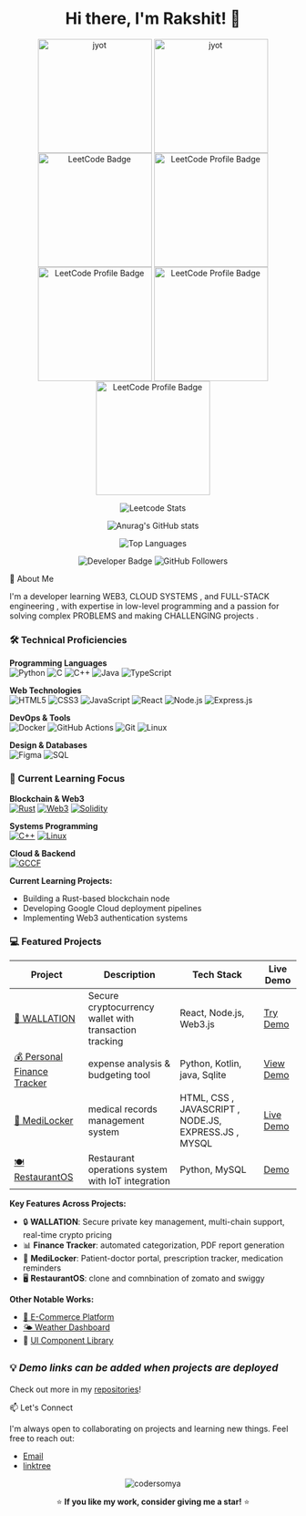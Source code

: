 <h1 align="center">Hi there, I'm Rakshit! 👋</h1>

<p align="center">
  <a href="https://leetcode.com/rakshitsinghhh/" target="_blank"><img align="center" src="https://leetcode.com/static/images/badges/2024/gif/2024-12.gif" alt="jyot" height="200" width="200" /></a>
  <a href="https://leetcode.com/rakshitsinghhh/" target="_blank"><img align="center" src="https://assets.leetcode.com/static_assets/marketing/2024-50.gif" alt="jyot" height="200" width="200" /></a>
  <a href="https://leetcode.com/rakshitsinghhh/" target="_blank"><img align="center" src="https://assets.leetcode.com/static_assets/marketing/202501.gif" alt="LeetCode Badge" height="200" width="200" /></a>
  <a href="https://leetcode.com/rakshitsinghhh/" target="_blank"><img align="center" src="https://assets.leetcode.com/static_assets/others/2550.gif" alt="LeetCode Profile Badge" height="200" width="200" /></a>
  <a href="https://leetcode.com/rakshitsinghhh/" target="_blank"><img align="center" src="https://assets.leetcode.com/static_assets/marketing/202502.gif" alt="LeetCode Profile Badge" height="200" width="200" /></a>
  <a href="https://leetcode.com/rakshitsinghhh/" target="_blank"><img align="center" src="https://assets.leetcode.com/static_assets/marketing/202503.gif" alt="LeetCode Profile Badge" height="200" width="200" /></a>
  <a href="https://leetcode.com/rakshitsinghhh/" target="_blank"><img align="center" src="https://assets.leetcode.com/static_assets/others/25100.gif" alt="LeetCode Profile Badge" height="200" width="200" /></a>

</p>





<p align="center">
  <img src="https://leetcard.jacoblin.cool/Rakshitsinghhh?ext=heatmap" alt="Leetcode Stats">
</p>

<p align="center">
  <img src="https://github-readme-stats.vercel.app/api?username=Rakshitsinghhh&show_icons=true&theme=radical" alt="Anurag's GitHub stats">
</p>


<p align="center">
  <img src="https://github-readme-stats.vercel.app/api/top-langs/?username=Rakshitsinghhh&layout=compact&theme=radical" alt="Top Languages">
</p>




<p align="center">
  <img src="https://img.shields.io/badge/Developer-Passionate-blue" alt="Developer Badge"/>
  <img src="https://img.shields.io/github/followers/rakshitsinghhh?style=social" alt="GitHub Followers"/>
</p>

  

🚀 About Me

I'm a developer learning WEB3,  CLOUD SYSTEMS , and FULL-STACK engineering , with expertise in low-level programming and a passion for solving complex PROBLEMS and making CHALLENGING projects .


### 🛠️ Technical Proficiencies

**Programming Languages**  
![Python](https://img.shields.io/badge/Python-3776AB?style=flat&logo=python&logoColor=white)
![C](https://img.shields.io/badge/C-00599C?style=flat&logo=c&logoColor=white)
![C++](https://img.shields.io/badge/C%2B%2B-00599C?style=flat&logo=c%2B%2B&logoColor=white)
![Java](https://img.shields.io/badge/Java-ED8B00?style=flat&logo=openjdk&logoColor=white)
![TypeScript](https://img.shields.io/badge/TypeScript-3178C6?style=flat&logo=typescript&logoColor=white)

**Web Technologies**  
![HTML5](https://img.shields.io/badge/HTML5-E34F26?style=flat&logo=html5&logoColor=white)
![CSS3](https://img.shields.io/badge/CSS3-1572B6?style=flat&logo=css3&logoColor=white)
![JavaScript](https://img.shields.io/badge/JavaScript-F7DF1E?style=flat&logo=javascript&logoColor=black)
![React](https://img.shields.io/badge/React-61DAFB?style=flat&logo=react&logoColor=black)
![Node.js](https://img.shields.io/badge/Node.js-339933?style=flat&logo=nodedotjs&logoColor=white)
![Express.js](https://img.shields.io/badge/Express-000000?style=flat&logo=express&logoColor=yellow)

**DevOps & Tools**  
![Docker](https://img.shields.io/badge/Docker-2496ED?style=flat&logo=docker&logoColor=white)
![GitHub Actions](https://img.shields.io/badge/GitHub_Actions-2088FF?style=flat&logo=github-actions&logoColor=white)
![Git](https://img.shields.io/badge/Git-F05032?style=flat&logo=git&logoColor=white)
![Linux](https://img.shields.io/badge/Linux-FCC624?style=flat&logo=linux&logoColor=black)

**Design & Databases**  
![Figma](https://img.shields.io/badge/Figma-F24E1E?style=flat&logo=figma&logoColor=white)
![SQL](https://img.shields.io/badge/SQL-4479A1?style=flat&logo=postgresql&logoColor=white)

### 🌱 Current Learning Focus

**Blockchain & Web3**  
[![Rust](https://img.shields.io/badge/Rust-000000?style=flat-square&logo=rust&logoColor=white)](https://www.rust-lang.org/) 
[![Web3](https://img.shields.io/badge/Web3-F16822?style=flat-square&logo=web3.js&logoColor=white)](https://web3js.readthedocs.io/)
[![Solidity](https://img.shields.io/badge/Solidity-363636?style=flat-square&logo=solidity&logoColor=white)](https://soliditylang.org/)

**Systems Programming**  
[![C++](https://img.shields.io/badge/Advanced_C++-00599C?style=flat-square&logo=c%2B%2B&logoColor=white)](https://isocpp.org/)
[![Linux](https://img.shields.io/badge/Linux_Kernel-FCC624?style=flat-square&logo=linux&logoColor=black)](https://www.kernel.org/)

**Cloud & Backend**  
[![GCCF](https://img.shields.io/badge/Google_Cloud-4285F4?style=flat-square&logo=googlecloud&logoColor=white)](https://cloud.google.com/certification/cloud-digital-leader)

**Current Learning Projects:**
- Building a Rust-based blockchain node
- Developing Google Cloud deployment pipelines
- Implementing Web3 authentication systems

### 💻 Featured Projects

| Project | Description | Tech Stack | Live Demo |
|---------|-------------|------------|-----------|
| [🔐 WALLATION](https://github.com/Rakshitsinghhh/WALLATION.git) | Secure cryptocurrency wallet with transaction tracking | React, Node.js, Web3.js | [Try Demo]() |
| [💰 Personal Finance Tracker](https://github.com/Rakshitsinghhh/PersonalFinanceTracker.git) | expense analysis & budgeting tool | Python, Kotlin, java, Sqlite | [View Demo]() |
| [💊 MediLocker](https://github.com/Rakshitsinghhh/MediLocker.git) | medical records management system | HTML, CSS , JAVASCRIPT , NODE.JS, EXPRESS.JS , MYSQL | [Live Demo]() |
| [🍽️ RestaurantOS](https://github.com/Rakshitsinghhh/restaurantmanagment.git) | Restaurant operations system with IoT integration | Python, MySQL | [Demo]() |

**Key Features Across Projects:**
- 🔒 **WALLATION**: Secure private key management, multi-chain support, real-time crypto pricing
- 📊 **Finance Tracker**: automated categorization, PDF report generation
- 🏥 **MediLocker**: Patient-doctor portal, prescription tracker, medication reminders
- 🖥️ **RestaurantOS**: clone and comnbination of zomato and swiggy 

**Other Notable Works:**
- [🛒 E-Commerce Platform](https://github.com/Rakshitsinghhh/e-commerce)
- [🌤️ Weather Dashboard](https://github.com/Rakshitsinghhh/weatherforecast-temp)
- 🎨 [UI Component Library]()

<sub>💡 *Demo links can be added when projects are deployed*</sub>
- 
Check out more in my [repositories](https://github.com/Rakshitsinghhh?tab=repositories)!

📫 Let's Connect

I'm always open to collaborating on projects and learning new things. Feel free to reach out:

-  [Email](singhrakshit2404@gmail.com)
-  [linktree](https://linktr.ee/rakshitsinghhh)


<p align="center"> <img src="https://komarev.com/ghpvc/?username=rakshitsinghhh&label=Profile%20views&color=0e75b6&style=flat" alt="codersomya" /> </p>
<p align="center">⭐️ <strong>If you like my work, consider giving me a star!</strong> ⭐️</p>
